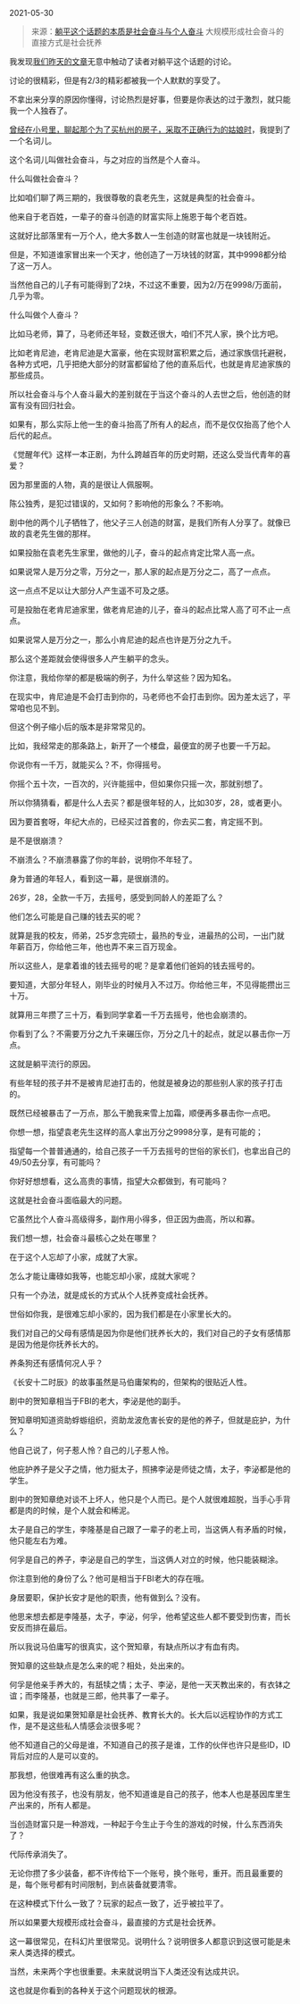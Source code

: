 2021-05-30

> 来源：[躺平这个话题的本质是社会奋斗与个人奋斗](http://mp.weixin.qq.com/s?__biz=MzU0MjYwNDU2Mw==&mid=2247499163&idx=1&sn=1e27824b9c1c05910c09be5bf2ab6f53&chksm=fb1a91e7cc6d18f1827bd42a82ccd9f4e46326451fa12451b5f6449b6a7c849a17d02cbbaefe&scene=27#wechat_redirect)
> 大规模形成社会奋斗的直接方式是社会抚养

我发现[我们昨天的文章](http://mp.weixin.qq.com/s?__biz=MzU0MjYwNDU2Mw==&mid=2247499128&idx=1&sn=0d9a661024daa33f3d2b23b3d03ae69c&chksm=fb1a9104cc6d18127c2ad774ae76a1c5dbe66c11bfcdf86c65a94ce87b3e4b47f409f87a9900&scene=21#wechat_redirect)无意中触动了读者对躺平这个话题的讨论。  

  

讨论的很精彩，但是有2/3的精彩都被我一个人默默的享受了。  

  

不拿出来分享的原因你懂得，讨论热烈是好事，但要是你表达的过于激烈，就只能我一个人独吞了。  

  

[曾经在小号里，聊起那个为了买杭州的房子，采取不正确行为的姑娘时](https://mp.weixin.qq.com/s?__biz=MzU3NDc5Nzc0NQ==&mid=2247503450&idx=1&sn=64f995d593e127943d57ff578e849f3e&chksm=fd2e6c84ca59e59210dbdc3b049c294fe468495fc0c93c2d467212fb59cfd5eb835be8630372&token=1940421598&lang=zh_CN&scene=21#wechat_redirect)，我提到了一个名词儿。

  

这个名词儿叫做社会奋斗，与之对应的当然是个人奋斗。

  

什么叫做社会奋斗？

  

比如咱们聊了两三期的，我很尊敬的袁老先生，这就是典型的社会奋斗。

  

他来自于老百姓，一辈子的奋斗创造的财富实际上施恩于每个老百姓。  

  

这就好比部落里有一万个人，绝大多数人一生创造的财富也就是一块钱附近。

  

但是，不知道谁家冒出来一个天才，他创造了一万块钱的财富，其中9998都分给了这一万人。

  

当然他自己的儿子有可能得到了2块，不过这不重要，因为2/万在9998/万面前，几乎为零。  

  

什么叫做个人奋斗？

  

比如马老师，算了，马老师还年轻，变数还很大，咱们不咒人家，换个比方吧。  

  

比如老肯尼迪，老肯尼迪是大富豪，他在实现财富积累之后，通过家族信托避税，各种方式吧，几乎把绝大部分的财富都留给了他的直系后代，也就是肯尼迪家族的那些成员。

  

所以社会奋斗与个人奋斗最大的差别就在于当这个奋斗的人去世之后，他创造的财富有没有回归社会。  

  

如果有，那么实际上他一生的奋斗抬高了所有人的起点，而不是仅仅抬高了他个人后代的起点。  

  

《觉醒年代》这样一本正剧，为什么跨越百年的历史时期，还这么受当代青年的喜爱？  

  

因为那里面的人物，真的是很让人佩服啊。

  

陈公独秀，是犯过错误的，又如何？影响他的形象么？不影响。  

  

剧中他的两个儿子牺牲了，他父子三人创造的财富，是我们所有人分享了。就像已故的袁老先生做的那样。

  

如果投胎在袁老先生家里，做他的儿子，奋斗的起点肯定比常人高一点。  

  

如果说常人是万分之零，万分之一，那人家的起点是万分之二，高了一点点。

  

这一点点不足以让大部分人产生遥不可及之感。

  

可是投胎在老肯尼迪家里，做老肯尼迪的儿子，奋斗的起点比常人高了可不止一点点。  

  

如果说常人是万分之一，那么小肯尼迪的起点也许是万分之九千。  

  

那么这个差距就会使得很多人产生躺平的念头。  

  

你注意，我给你举的都是极端的例子，为什么举这些？因为知名。  

  

在现实中，肯尼迪是不会打击到你的，马老师也不会打击到你。因为差太远了，平常咱也见不到。

  

但这个例子缩小后的版本是非常常见的。  

  

比如，我经常走的那条路上，新开了一个楼盘，最便宜的房子也要一千万起。  

  

你说你有一千万，就能买么？不，你得摇号。

  

你摇个五十次，一百次的，兴许能摇中，但如果你只摇一次，那就别想了。

  

所以你猜猜看，都是什么人去买？都是很年轻的人，比如30岁，28，或者更小。  

  

因为要首套呀，年纪大点的，已经买过首套的，你去买二套，肯定摇不到。  

  

是不是很崩溃？  

  

不崩溃么？不崩溃暴露了你的年龄，说明你不年轻了。

  

身为普通的年轻人，看到这一幕，是很崩溃的。  

  

26岁，28，全款一千万，去摇号，感受到同龄人的差距了么？  

  

他们怎么可能是自己赚的钱去买的呢？  

  

就算是我的校友，师弟，25岁念完硕士，最热的专业，进最热的公司，一出门就年薪百万，你给他三年，他也弄不来三百万现金。

  

所以这些人，是拿着谁的钱去摇号的呢？是拿着他们爸妈的钱去摇号的。

  

要知道，大部分年轻人，刚毕业的时候月入不过万。你给他三年，不见得能攒出三十万。

  

就算用三年攒了三十万，看到同学拿着一千万去摇号，他也会崩溃的。  

  

你看到了么？不需要万分之九千来碾压你，万分之几十的起点，就足以暴击你一万点。  

  

这就是躺平流行的原因。  

  

有些年轻的孩子并不是被肯尼迪打击的，他就是被身边的那些别人家的孩子打击的。  

  

既然已经被暴击了一万点，那么干脆我来雪上加霜，顺便再多暴击你一点吧。  

  

你想一想，指望袁老先生这样的高人拿出万分之9998分享，是有可能的；

  

指望每一个普普通通的，给自己孩子一千万去摇号的世俗的家长们，也拿出自己的49/50去分享，有可能吗？  

  

你好好想想看，这么高贵的事情，指望大众都做到，有可能吗？

  

这就是社会奋斗面临最大的问题。  

  

它虽然比个人奋斗高级得多，副作用小得多，但正因为曲高，所以和寡。  

  

我们想一想，社会奋斗最核心之处在哪里？  

  

在于这个人忘却了小家，成就了大家。  

  

怎么才能让庸碌如我等，也能忘却小家，成就大家呢？  

  

只有一个办法，就是成长的方式从个人抚养变成社会抚养。  

  

世俗如你我，是很难忘却小家的，因为我们都是在小家里长大的。

  

我们对自己的父母有感情是因为你是他们抚养长大的，我们对自己的子女有感情那是因为他是你抚养长大的。

  

养条狗还有感情何况人乎？

  

《长安十二时辰》的故事虽然是马伯庸架构的，但架构的很贴近人性。

  

剧中的贺知章相当于FBI的老大，李泌是他的副手。

  

贺知章明知道资助蜉蝣组织，资助龙波危害长安的是他的养子，但就是庇护，为什么？

  

他自己说了，何子惹人怜？自己的儿子惹人怜。  

  

他庇护养子是父子之情，他力挺太子，照拂李泌是师徒之情，太子，李泌都是他的学生。

  

剧中的贺知章绝对谈不上坏人，他只是个人而已。是个人就很难超脱，当手心手背都是肉的时候，是个人就会和稀泥。

  

太子是自己的学生，李隆基是自己跟了一辈子的老上司，当这俩人有矛盾的时候，他只能左右为难。  

  

何孚是自己的养子，李泌是自己的学生，当这俩人对立的时候，他只能装糊涂。

  

你注意到他的身份了么？他可是相当于FBI老大的存在哦。  

  

身居要职，保护长安才是他的职责，他有做到么？没有。  

  

他思来想去都是李隆基，太子，李泌，何孚，他希望这些人都不要受到伤害，而长安反而排在最后。  

  

所以我说马伯庸写的很真实，这个贺知章，有缺点所以才有血有肉。

  

贺知章的这些缺点是怎么来的呢？相处，处出来的。

  

何孚是他亲手养大的，有舐犊之情；太子、李泌，是他一天天教出来的，有衣钵之谊；而李隆基，也就是三郎，他共事了一辈子。

  

如果，我是说如果贺知章是社会抚养、教育长大的。长大后以远程协作的方式工作，是不是这些私人情感会淡很多呢？

  

他不知道自己的父母是谁，不知道自己的孩子是谁，工作的伙伴也许只是些ID，ID背后对应的人是可以变的。

  

那我想，他很难再有这么重的执念。

  

因为他没有孩子，也没有朋友，他不知道谁是自己的孩子，他本人也是基因库里生产出来的，所有人都是。  

  

当创造财富只是一种游戏，一种起于今生止于今生的游戏的时候，什么东西消失了？  

  

代际传承消失了。

  

无论你攒了多少装备，都不许传给下一个账号，换个账号，重开。而且最重要的是，每个账号都有时间限制，到点装备就要清零。

  

在这种模式下什么一致了？玩家的起点一致了，近乎被拉平了。  

  

所以如果要大规模形成社会奋斗，最直接的方式是社会抚养。  

  

这一幕很常见，在科幻片里很常见。说明什么？说明很多人都意识到这很可能是未来人类选择的模式。

  

当然，未来两个字也很重要。未来就说明当下人类还没有达成共识。

  

这也就是你看到的各种关于这个问题现状的根源。

